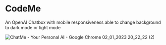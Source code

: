 # CodeMe
An OpenAI Chatbox with mobile responsiveness able to change background to dark mode or light mode



![ChatMe - Your Personal AI - Google Chrome 02_01_2023 20_22_22 (2)](https://user-images.githubusercontent.com/69301693/210272400-a6a19eec-0a6c-4569-bb00-109ad8590637.png)

